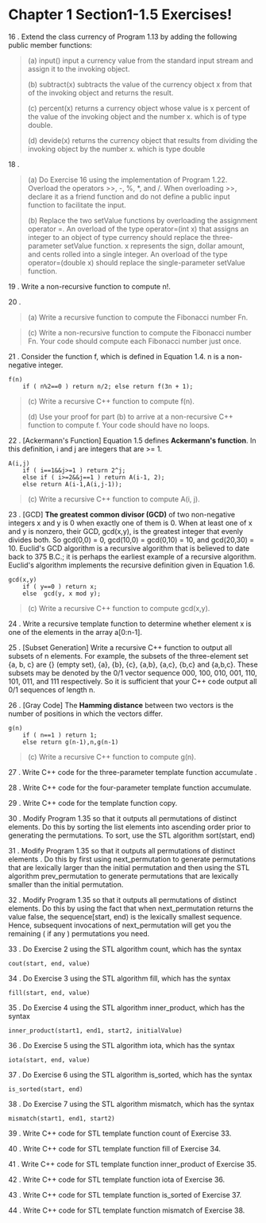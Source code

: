 

Chapter 1 Section1-1.5 Exercises!
===================

16 . Extend the class currency of Program 1.13 by adding the following public member functions:

> (a) input() input a currency value from the standard input stream and assign it to the invoking object.
> 
> (b) subtract(x) subtracts the value of the currency object x from that of the invoking object and returns the result. 
> 
> (c) percent(x) returns a currency object whose value is x percent of the value of the invoking object and the number x. which is of type double. 
> 
> (d) devide(x) returns the currency object that results from dividing the invoking object by the number x. which is type double

18 .

> (a) Do Exercise 16 using the implementation of Program 1.22. Overload the operators >>, -, %, *, and /. When overloading >>, declare it as a friend function and do not define a public input function to facilitate the input.
> 
> (b) Replace the two setValue functions by overloading the assignment operator =. An overload of the type operator=(int x) that assigns an integer to an object of type currency should replace the three-parameter setValue function. x represents the sign, dollar amount, and cents rolled into a single integer. An overload of the type operator=(double x) should replace the single-parameter setValue function. 

19 . Write a non-recursive function to compute n!. 

20 . 

> (a) Write a recursive function to compute the Fibonacci number Fn. 
> 

> (c) Write a non-recursive function to compute the Fibonacci number Fn. Your code should compute each Fibonacci number just once.  

21 . Consider the function f, which is defined in Equation 1.4. n is a non-negative integer.

    f(n)
	    if ( n%2==0 ) return n/2; else return f(3n + 1);

> (c) Write a recursive C++ function to compute f(n).
> 
> (d) Use your proof for part (b) to arrive at a non-recursive C++ function to compute f. Your code should have no loops.

22 . [Ackermann's Function] Equation 1.5 defines **Ackermann's function**. In this definition, i and j are integers that are >= 1.

    A(i,j)
	    if ( i==1&&j>=1 ) return 2^j;
	    else if ( i>=2&&j==1 ) return A(i-1, 2);
	    else return A(i-1,A(i,j-1));

> (c) Write a recursive C++ function to compute A(i, j).


23 . [GCD] **The greatest common divisor (GCD)** of two non-negative integers x and y is 0 when exactly one of them is 0. When at least one of x and y is nonzero, their GCD, gcd(x,y), is the greatest integer that evenly divides both. So gcd(0,0) = 0, gcd(10,0) = gcd(0,10) = 10, and gcd(20,30) = 10. Euclid's GCD algorithm is a recursive algorithm that is believed to date back to 375 B.C.; it is perhaps the earliest example of a recursive algorithm. Euclid's algorithm implements the recursive definition given in Equation 1.6.

    gcd(x,y)
	    if ( y==0 ) return x;
	    else  gcd(y, x mod y);

> (c) Write a recursive C++ function to compute gcd(x,y).

24 . Write a recursive template function to determine whether element x is one of the elements in the array a[0:n-1].

25 . [Subset Generation] Write a recursive C++ function to output all subsets of n elements. For example, the subsets of the three-element set {a, b, c} are {} (empty set), {a}, {b}, {c}, {a,b}, {a,c}, {b,c} and {a,b,c}. These subsets may be denoted by the 0/1 vector sequence 000, 100, 010, 001, 110, 101, 011, and 111 respectively.  So it is sufficient that your C++ code output all 0/1 sequences of length n.

26 . [Gray Code] The **Hamming distance** between two vectors is the number of positions in which the vectors differ. 

    g(n)
	    if ( n==1 ) return 1;
	    else return g(n-1),n,g(n-1)

> (c) Write a recursive C++ function to compute g(n).

27 . Write C++ code for the three-parameter template function accumulate .

28 . Write C++ code for the four-parameter template function accumulate.

29 . Write C++ code for the template function copy.

30 . Modify Program 1.35 so that it outputs all permutations of distinct elements. Do this by sorting the list elements into ascending order prior to generating the permutations. To sort, use the STL algorithm sort(start, end)

31 . Modify Program 1.35 so that it outputs all permutations of distinct elements . Do this by first using next_permutation to generate permutations that are lexically larger than the initial permutation and then using the STL algorithm prev_permutation to generate permutations that are lexically smaller than the initial permutation.

32 . Modify Program 1.35 so that it outputs all permutations of distinct elements. Do this by using the fact that when next_permutation returns the value false, the sequence[start, end) is the lexically smallest sequence. Hence, subsequent invocations of next_permutation will get you the remaining ( if any ) permutations you need.

33 . Do Exercise 2 using the STL  algorithm count, which has the syntax 

    cout(start, end, value)

34 . Do Exercise 3 using the STL algorithm fill, which has the syntax

    fill(start, end, value)

35 . Do Exercise 4 using the STL algorithm inner_product, which has the syntax

    inner_product(start1, end1, start2, initialValue)
36 . Do Exercise 5 using the STL algorithm iota, which has the syntax

    iota(start, end, value)
37 . Do Exercise 6 using the STL algorithm is_sorted, which has the syntax

    is_sorted(start, end)
38 . Do Exercise 7 using the STL algorithm mismatch, which has the syntax

    mismatch(start1, end1, start2)

39 . Write C++ code for STL template function count of Exercise 33.

40 . Write C++ code for STL template function fill of Exercise 34.

41 . Write C++ code for STL template function inner_product of Exercise 35.

42 . Write C++ code for STL template function iota of Exercise 36.

43 . Write C++ code for STL template function is_sorted of Exercise 37.

44 . Write C++ code for STL template function mismatch of Exercise 38.
